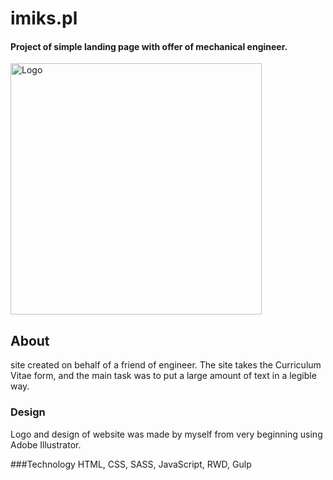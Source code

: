 # imiks.pl
#### Project of simple landing page with offer of mechanical engineer.

<img alt="Logo" src="http://imiks.pl/img/logo.jpg" width="402">

## About
site created on behalf of a friend of engineer. The site takes the Curriculum Vitae form, and the main task was to put a large amount of text in a legible way.

### Design
Logo and design of website was made by myself from very beginning using Adobe Illustrator. 

###Technology
HTML, CSS, SASS, JavaScript, RWD, Gulp
